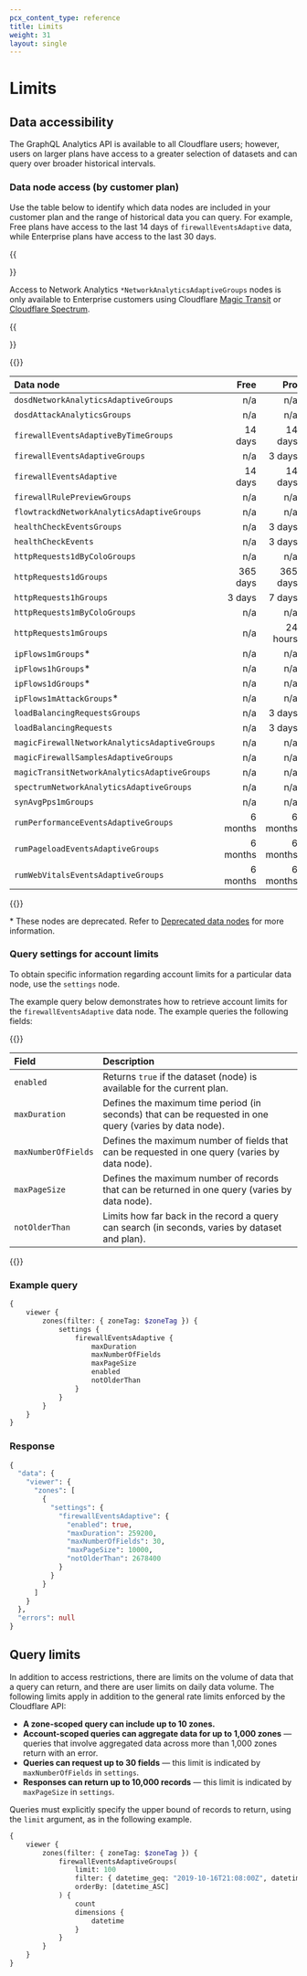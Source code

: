 ```yaml
---
pcx_content_type: reference
title: Limits
weight: 31
layout: single
---
```


# Limits

## Data accessibility

The GraphQL Analytics API is available to all Cloudflare users; however, users on larger plans have access to a greater selection of datasets and can query over broader historical intervals.

### Data node access (by customer plan)

Use the table below to identify which data nodes are included in your customer plan and the range of historical data you can query. For example, Free plans have access to the last 14 days of `firewallEventsAdaptive` data, while Enterprise plans have access to the last 30 days.

{{<Aside type="note" header="Note">}}

Access to Network Analytics `*NetworkAnalyticsAdaptiveGroups` nodes is only available to Enterprise customers using Cloudflare [Magic Transit](https://www.cloudflare.com/magic-transit/) or [Cloudflare Spectrum](/spectrum/).

{{</Aside>}}

{{<table-wrap>}}

| Data node                                     |     Free |      Pro | Business | Enterprise |
| :-------------------------------------------- | -------: | -------: | -------: | ---------: |
| `dosdNetworkAnalyticsAdaptiveGroups`          |      n/a |      n/a |      n/a |    90 days |
| `dosdAttackAnalyticsGroups`                   |      n/a |      n/a |      n/a |    90 days |
| `firewallEventsAdaptiveByTimeGroups`          |  14 days |  14 days |  30 days |    30 days |
| `firewallEventsAdaptiveGroups`                |      n/a |   3 days |  30 days |    30 days |
| `firewallEventsAdaptive`                      |  14 days |  14 days |  30 days |    30 days |
| `firewallRulePreviewGroups`                   |      n/a |      n/a |      n/a |    30 days |
| `flowtrackdNetworkAnalyticsAdaptiveGroups`    |      n/a |      n/a |      n/a |    90 days |
| `healthCheckEventsGroups`                     |      n/a |   3 days |  30 days |    90 days |
| `healthCheckEvents`                           |      n/a |   3 days |  30 days |    90 days |
| `httpRequests1dByColoGroups`                  |      n/a |      n/a |      n/a |   365 days |
| `httpRequests1dGroups`                        | 365 days | 365 days | 365 days |   365 days |
| `httpRequests1hGroups`                        |   3 days |   7 days |  30 days |    90 days |
| `httpRequests1mByColoGroups`                  |      n/a |      n/a |      n/a |     7 days |
| `httpRequests1mGroups`                        |      n/a | 24 hours |   3 days |     7 days |
| `ipFlows1mGroups`\*                           |      n/a |      n/a |      n/a |    30 days |
| `ipFlows1hGroups`\*                           |      n/a |      n/a |      n/a |   6 months |
| `ipFlows1dGroups`\*                           |      n/a |      n/a |      n/a |     1 year |
| `ipFlows1mAttackGroups`\*                     |      n/a |      n/a |      n/a |     1 year |
| `loadBalancingRequestsGroups`                 |      n/a |   3 days |  30 days |    30 days |
| `loadBalancingRequests`                       |      n/a |   3 days |  30 days |    30 days |
| `magicFirewallNetworkAnalyticsAdaptiveGroups` |      n/a |      n/a |      n/a |    90 days |
| `magicFirewallSamplesAdaptiveGroups`          |      n/a |      n/a |      n/a |     7 days |
| `magicTransitNetworkAnalyticsAdaptiveGroups`  |      n/a |      n/a |      n/a |    90 days |
| `spectrumNetworkAnalyticsAdaptiveGroups`      |      n/a |      n/a |      n/a |    90 days |
| `synAvgPps1mGroups`                           |      n/a |      n/a |      n/a |     7 days |
| `rumPerformanceEventsAdaptiveGroups`          | 6 months | 6 months | 6 months |   6 months |
| `rumPageloadEventsAdaptiveGroups`             | 6 months | 6 months | 6 months |   6 months |
| `rumWebVitalsEventsAdaptiveGroups`            | 6 months | 6 months | 6 months |   6 months |

{{</table-wrap>}}

\* These nodes are deprecated. Refer to [Deprecated data nodes](/analytics/graphql-api/features/data-sets/#deprecated-data-nodes) for more information.

### Query settings for account limits

To obtain specific information regarding account limits for a particular data node, use the `settings` node.

The example query below demonstrates how to retrieve account limits for the `firewallEventsAdaptive` data node. The example queries the following fields:

{{<table-wrap>}}

| Field               | Description                                                                                            |
| :------------------ | :----------------------------------------------------------------------------------------------------- |
| `enabled`           | Returns `true` if the dataset (node) is available for the current plan.                                |
| `maxDuration`       | Defines the maximum time period (in seconds) that can be requested in one query (varies by data node). |
| `maxNumberOfFields` | Defines the maximum number of fields that can be requested in one query (varies by data node).         |
| `maxPageSize`       | Defines the maximum number of records that can be returned in one query (varies by data node).         |
| `notOlderThan`      | Limits how far back in the record a query can search (in seconds, varies by dataset and plan).         |

{{</table-wrap>}}

### Example query

```graphql
{
	viewer {
		zones(filter: { zoneTag: $zoneTag }) {
			settings {
				firewallEventsAdaptive {
					maxDuration
					maxNumberOfFields
					maxPageSize
					enabled
					notOlderThan
				}
			}
		}
	}
}
```

### Response

```graphql
{
  "data": {
    "viewer": {
      "zones": [
        {
          "settings": {
            "firewallEventsAdaptive": {
              "enabled": true,
              "maxDuration": 259200,
              "maxNumberOfFields": 30,
              "maxPageSize": 10000,
              "notOlderThan": 2678400
            }
          }
        }
      ]
    }
  },
  "errors": null
}
```

## Query limits

In addition to access restrictions, there are limits on the volume of data that a query can return, and there are user limits on daily data volume. The following limits apply in addition to the general rate limits enforced by the Cloudflare API:

- **A zone-scoped query can include up to 10 zones.**
- **Account-scoped queries can aggregate data for up to 1,000 zones** — queries that involve aggregated data across more than 1,000 zones return with an error.
- **Queries can request up to 30 fields** — this limit is indicated by `maxNumberOfFields` in `settings`.
- **Responses can return up to 10,000 records** — this limit is indicated by `maxPageSize` in `settings`.

Queries must explicitly specify the upper bound of records to return, using the `limit` argument, as in the following example.

```graphql
{
	viewer {
		zones(filter: { zoneTag: $zoneTag }) {
			firewallEventsAdaptiveGroups(
				limit: 100
				filter: { datetime_geq: "2019-10-16T21:08:00Z", datetime_lt: "2019-10-16T21:12:00Z" }
				orderBy: [datetime_ASC]
			) {
				count
				dimensions {
					datetime
				}
			}
		}
	}
}
```
